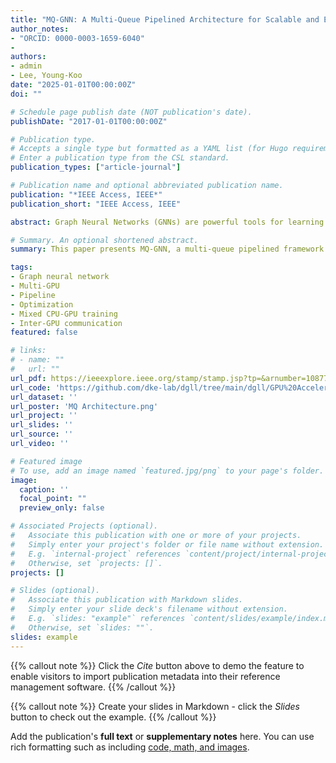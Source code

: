 ```yaml
---
title: "MQ-GNN: A Multi-Queue Pipelined Architecture for Scalable and Efficient GNN Training"
author_notes:
- "ORCID: 0000-0003-1659-6040"
-
authors:
- admin
- Lee, Young-Koo
date: "2025-01-01T00:00:00Z"
doi: ""

# Schedule page publish date (NOT publication's date).
publishDate: "2017-01-01T00:00:00Z"

# Publication type.
# Accepts a single type but formatted as a YAML list (for Hugo requirements).
# Enter a publication type from the CSL standard.
publication_types: ["article-journal"]

# Publication name and optional abbreviated publication name.
publication: "*IEEE Access, IEEE*"
publication_short: "IEEE Access, IEEE"

abstract: Graph Neural Networks (GNNs) are powerful tools for learning graph-structured data, but their scalability is hindered by inefficient mini-batch generation, data transfer bottlenecks, and costly inter-GPU synchronization. Existing training frameworks fail to overlap these stages, leading to suboptimal resource utilization. This paper proposes MQ-GNN, a multi-queue pipelined framework that maximizes training efficiency by interleaving GNN training stages and optimizing resource utilization. MQ-GNN introduces Ready-to-Update Asynchronous Consistent Model (RaCoM), which enables asynchronous gradient sharing and model updates while ensuring global consistency through adaptive periodic synchronization. Additionally, it employs global neighbor sampling with caching to reduce data transfer overhead and an adaptive queue-sizing strategy to balance computation and memory efficiency. Experiments on four large-scale datasets and ten baseline models demonstrate that MQ-GNN achieves up to 4.6× faster training time and 30% improved GPU utilization while maintaining competitive accuracy. These results establish MQ-GNN as a scalable and efficient solution for multi-GPU GNN training. The code is available at MQ-GNN.

# Summary. An optional shortened abstract.
summary: This paper presents MQ-GNN, a multi-queue pipelined framework with asynchronous consistent model updates (RaCoM), global neighbor sampling with caching, and adaptive queue sizing to overlap GNN training stages, achieving up to 4.6× faster training and 30% higher GPU utilization at competitive accuracy.

tags:
- Graph neural network
- Multi-GPU
- Pipeline
- Optimization 
- Mixed CPU-GPU training
- Inter-GPU communication
featured: false

# links:
# - name: ""
#   url: ""
url_pdf: https://ieeexplore.ieee.org/stamp/stamp.jsp?tp=&arnumber=10877815
url_code: 'https://github.com/dke-lab/dgll/tree/main/dgll/GPU%20Accelerator'
url_dataset: ''
url_poster: 'MQ Architecture.png'
url_project: ''
url_slides: ''
url_source: ''
url_video: ''

# Featured image
# To use, add an image named `featured.jpg/png` to your page's folder. 
image:
  caption: ''
  focal_point: ""
  preview_only: false

# Associated Projects (optional).
#   Associate this publication with one or more of your projects.
#   Simply enter your project's folder or file name without extension.
#   E.g. `internal-project` references `content/project/internal-project/index.md`.
#   Otherwise, set `projects: []`.
projects: []

# Slides (optional).
#   Associate this publication with Markdown slides.
#   Simply enter your slide deck's filename without extension.
#   E.g. `slides: "example"` references `content/slides/example/index.md`.
#   Otherwise, set `slides: ""`.
slides: example
---
```


{{% callout note %}}
Click the *Cite* button above to demo the feature to enable visitors to import publication metadata into their reference management software.
{{% /callout %}}

{{% callout note %}}
Create your slides in Markdown - click the *Slides* button to check out the example.
{{% /callout %}}

Add the publication's **full text** or **supplementary notes** here. You can use rich formatting such as including [code, math, and images](https://docs.hugoblox.com/content/writing-markdown-latex/).
